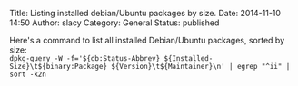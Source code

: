 Title: Listing installed debian/Ubuntu packages by size.
Date: 2014-11-10 14:50
Author: slacy
Category: General
Status: published

Here's a command to list all installed Debian/Ubuntu packages, sorted by
size:  
`dpkg-query -W -f='${db:Status-Abbrev} ${Installed-Size}\t${binary:Package} ${Version}\t${Maintainer}\n' | egrep "^ii" | sort -k2n`
